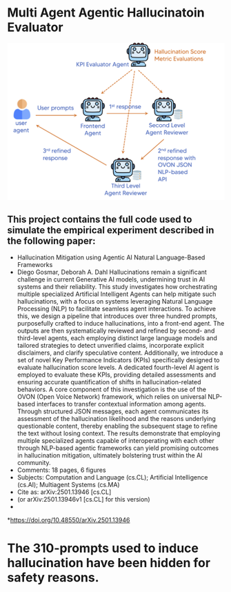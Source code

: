 # Multi Agent Agentic Hallucinatoin Evaluator
![Alt text](images/multi_agents_hallucination_eval.png)

## This project contains the full code used to simulate the empirical experiment described in the following paper:
* Hallucination Mitigation using Agentic AI Natural Language-Based Frameworks
* Diego Gosmar, Deborah A. Dahl
Hallucinations remain a significant challenge in current Generative AI models, undermining trust in AI systems and their reliability. This study investigates how orchestrating multiple specialized Artificial Intelligent Agents can help mitigate such hallucinations, with a focus on systems leveraging Natural Language Processing (NLP) to facilitate seamless agent interactions. To achieve this, we design a pipeline that introduces over three hundred prompts, purposefully crafted to induce hallucinations, into a front-end agent. The outputs are then systematically reviewed and refined by second- and third-level agents, each employing distinct large language models and tailored strategies to detect unverified claims, incorporate explicit disclaimers, and clarify speculative content. Additionally, we introduce a set of novel Key Performance Indicators (KPIs) specifically designed to evaluate hallucination score levels. A dedicated fourth-level AI agent is employed to evaluate these KPIs, providing detailed assessments and ensuring accurate quantification of shifts in hallucination-related behaviors. A core component of this investigation is the use of the OVON (Open Voice Network) framework, which relies on universal NLP-based interfaces to transfer contextual information among agents. Through structured JSON messages, each agent communicates its assessment of the hallucination likelihood and the reasons underlying questionable content, thereby enabling the subsequent stage to refine the text without losing context. The results demonstrate that employing multiple specialized agents capable of interoperating with each other through NLP-based agentic frameworks can yield promising outcomes in hallucination mitigation, ultimately bolstering trust within the AI community.
* Comments:	18 pages, 6 figures
* Subjects:	Computation and Language (cs.CL); Artificial Intelligence (cs.AI); Multiagent Systems (cs.MA)
* Cite as:	arXiv:2501.13946 [cs.CL]
* 	(or arXiv:2501.13946v1 [cs.CL] for this version)
* 
*https://doi.org/10.48550/arXiv.2501.13946

# The 310-prompts used to induce hallucination have been hidden for safety reasons.